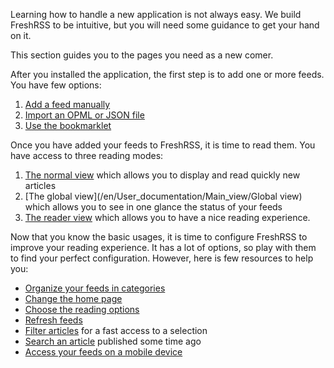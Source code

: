 Learning how to handle a new application is not always easy. We build FreshRSS to be intuitive, but you will need some guidance to get your hand on it.

This section guides you to the pages you need as a new comer.

After you installed the application, the first step is to add one or more feeds. You have few options:

1. [Add a feed manually](/en/User_documentation/Subscriptions/Adding_a_feed)
1. [Import an OPML or JSON file](/en/User_documentation/Subscriptions/Import_and_export)
1. [Use the bookmarklet](/en/User_documentation/Subscriptions/Use_bookmarklet)

Once you have added your feeds to FreshRSS, it is time to read them. You have access to three reading modes:

1. [The normal view](/en/User_documentation/Main_view/Normal_view) which allows you to display and read quickly new articles
1. [The global view](/en/User_documentation/Main_view/Global view) which allows you to see in one glance the status of your feeds
1. [The reader view](/en/User_documentation/Main_view/Reader_view) which allows you to have a nice reading experience.

Now that you know the basic usages, it is time to configure FreshRSS to improve your reading experience. It has a lot of options, so play with them to find your perfect configuration. However, here is few resources to help you:

* [Organize your feeds in categories](/en/User_documentation/Subscriptions/Feed_management)
* [Change the home page](/en/User_documentation/Configuration/Changing_the_view)
* [Choose the reading options](/en/User_documentation/Configuration/Reading_options)
* [Refresh feeds](/en/User_documentation/Main_view/Refreshing_feeds)
* [Filter articles](/en/User_documentation/Main_view/Filtering_articles) for a fast access to a selection
* [Search an article](/en/User_documentation/Main_view/Searching_articles) published some time ago
* [Access your feeds on a mobile device](/en/User_documentation/Mobile_access)

